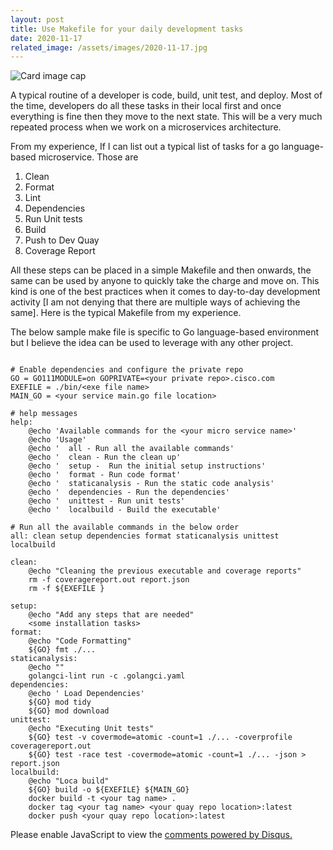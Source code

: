 ```yaml
---
layout: post
title: Use Makefile for your daily development tasks
date: 2020-11-17
related_image: /assets/images/2020-11-17.jpg
---
```

<div class="view overlay">
	<img class="card-img-top" src="{{ page.related_image }}" alt="Card image cap">
    <a href="#!">
        <div class="mask rgba-white-slight"></div>
    </a>
</div>

A typical routine of a developer is code, build, unit test, and deploy. Most of the time, developers do all these tasks in their local first and once everything is fine then they move to the next state. This will be a very much repeated process when we work on a microservices architecture. 

From my experience, If I can list out a typical list of tasks for a go language-based microservice. Those are

1. Clean
2. Format
3. Lint
4. Dependencies
5. Run Unit tests
6. Build
7. Push to Dev Quay
8. Coverage Report

All these steps can be placed in a simple Makefile and then onwards, the same can be used by anyone to quickly take the charge and move on. This kind is one of the best practices when it comes to day-to-day development activity [I am not denying that there are multiple ways of achieving the same]. Here is the typical Makefile from my experience.

The below sample make file is specific to Go language-based environment but I believe the idea can be used to leverage with any other project. 

<pre><code class="Makefile">
# Enable dependencies and configure the private repo
GO = GO111MODULE=on GOPRIVATE=&lt;your private repo&gt;.cisco.com
EXEFILE = ./bin/&lt;exe file name&gt;
MAIN_GO = &lt;your service main.go file location&gt;

# help messages
help:
    @echo &#39;Available commands for the &lt;your micro service name&gt;&#39;
    @echo &#39;Usage&#39;
    @echo &#39;  all - Run all the available commands&#39;
    @echo &#39;  clean - Run the clean up&#39;
    @echo &#39;  setup -  Run the initial setup instructions&#39;
    @echo &#39;  format - Run code format&#39;
    @echo &#39;  staticanalysis - Run the static code analysis&#39;
    @echo &#39;  dependencies - Run the dependencies&#39;
    @echo &#39;  unittest - Run unit tests&#39;
    @echo &#39;  localbuild - Build the executable&#39;

# Run all the available commands in the below order
all: clean setup dependencies format staticanalysis unittest localbuild

clean:
    @echo &quot;Cleaning the previous executable and coverage reports&quot;
    rm -f coveragereport.out report.json
    rm -f ${EXEFILE }

setup:
    @echo &quot;Add any steps that are needed&quot;
    &lt;some installation tasks&gt;
format:
    @echo &quot;Code Formatting&quot;
    ${GO} fmt ./...
staticanalysis:
    @echo &quot;&quot;
    golangci-lint run -c .golangci.yaml
dependencies:
    @echo &#39; Load Dependencies&#39;
    ${GO} mod tidy
    ${GO} mod download
unittest:
    @echo &quot;Executing Unit tests&quot;
    ${GO} test -v covermode=atomic -count=1 ./... -coverprofile coveragereport.out
    ${GO} test -race test -covermode=atomic -count=1 ./... -json &gt; report.json
localbuild:
    @echo &quot;Loca build&quot;
    ${GO} build -o ${EXEFILE} ${MAIN_GO}
    docker build -t &lt;your tag name&gt; .
    docker tag &lt;your tag name&gt; &lt;your quay repo location&gt;:latest
    docker push &lt;your quay repo location&gt;:latest
</code></pre>

<div id="disqus_thread"></div>
<script>
   /*
    *  RECOMMENDED CONFIGURATION VARIABLES: EDIT AND UNCOMMENT THE SECTION BELOW TO INSERT DYNAMIC VALUES FROM YOUR PLATFORM OR CMS.
    *  LEARN WHY DEFINING THESE VARIABLES IS IMPORTANT: https://disqus.com/admin/universalcode/#configuration-variables    
    */
    var disqus_config = function () {
    this.page.url = "https://www.parochi.xyz/2020/11/17/use-makefile-for-your-daily-development-tasks.html";  // Replace PAGE_URL with your page's canonical URL variable
    this.page.identifier = "20201119"; // Replace PAGE_IDENTIFIER with your page's unique identifier variable
    };
    
    (function() { // DON'T EDIT BELOW THIS LINE
    var d = document, s = d.createElement('script');
    s.src = 'https://parochi-xyz.disqus.com/embed.js';
    s.setAttribute('data-timestamp', +new Date());
    (d.head || d.body).appendChild(s);
    })();
</script>
<noscript>Please enable JavaScript to view the <a href="https://disqus.com/?ref_noscript">comments powered by Disqus.</a></noscript>
